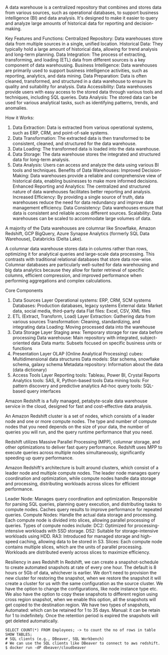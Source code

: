 A data warehouse is a centralized repository that combines and stores data from various sources, such as operational databases, to support business intelligence (BI) and data analysis. It's designed to make it easier to query and analyze large amounts of historical data for reporting and decision-making.

Key Features and Functions:
Centralized Repository:
Data warehouses store data from multiple sources in a single, unified location. 
Historical Data:
They typically hold a large amount of historical data, allowing for trend analysis and long-term planning. 
Data Integration:
The process of extracting, transforming, and loading (ETL) data from different sources is a key component of data warehousing. 
Business Intelligence:
Data warehouses are primarily used to support business intelligence activities, such as reporting, analytics, and data mining. 
Data Preparation:
Data is often cleaned, transformed, and structured in a data warehouse to ensure its quality and suitability for analysis. 
Data Accessibility:
Data warehouses provide users with easy access to the stored data through various tools and techniques, including SQL queries.
Data Analysis:
The stored data can be used for various analytical tasks, such as identifying patterns, trends, and anomalies. 

How it Works:
1. Data Extraction:
Data is extracted from various operational systems, such as ERP, CRM, and point-of-sale systems. 
2. Data Transformation:
The extracted data is then transformed to be consistent, cleaned, and structured for the data warehouse. 
3. Data Loading:
The transformed data is loaded into the data warehouse. 
4. Data Storage:
The data warehouse stores the integrated and structured data for long-term analysis. 
5. Data Analysis:
Users can access and analyze the data using various BI tools and techniques. 
Benefits of Data Warehouses:
Improved Decision-Making:
Data warehouses provide a reliable and comprehensive view of historical data, enabling businesses to make more informed decisions. 
Enhanced Reporting and Analytics:
The centralized and structured nature of data warehouses facilitates better reporting and analysis. 
Increased Efficiency:
By providing a single source of truth, data warehouses reduce the need for data redundancy and improve data management efficiency. 
Data Consistency:
Data warehouses ensure that data is consistent and reliable across different sources. 
Scalability:
Data warehouses can be scaled to accommodate large volumes of data. 

A majority of the Data warehouses are columnar like Snowflake, Amazon Redshift, GCP BigQuery, Azure Synapse Analytics (formerly SQL Data Warehouse), Databricks (Delta Lake).

A columnar data warehouse stores data in columns rather than rows, optimizing it for analytical queries and large-scale data processing. This contrasts with traditional relational databases that store data row-wise. Columnar databases are particularly well-suited for data warehousing and big data analytics because they allow for faster retrieval of specific columns, efficient compression, and improved performance when performing aggregations and complex calculations. 



Core Components
1. Data Sources Layer
Operational systems: ERP, CRM, SCM systems
Databases: Production databases, legacy systems
External data: Market data, social media, third-party data
Flat files: Excel, CSV, XML files
2. ETL (Extract, Transform, Load) Layer
Extraction: Gathering data from various sources
Transformation: Cleaning, standardizing, and integrating data
Loading: Moving processed data into the warehouse
3. Data Storage Layer
Staging area: Temporary storage for raw data before processing
Data warehouse: Main repository with integrated, subject-oriented data
Data marts: Subsets focused on specific business units or functions
4. Presentation Layer
OLAP (Online Analytical Processing) cubes: Multidimensional data structures
Data models: Star schema, snowflake schema, galaxy schema
Metadata repository: Information about the data (data dictionary)
5. Access Tools Layer
Reporting tools: Tableau, Power BI, Crystal Reports
Analytics tools: SAS, R, Python-based tools
Data mining tools: For pattern discovery and predictive analytics
Ad-hoc query tools: SQL-based query interfaces



Amazon Redshift is a fully managed, petabyte-scale data warehouse service in the cloud, designed for fast and cost-effective data analysis.

An Amazon Redshift cluster is a set of nodes, which consists of a leader node and one or more compute nodes. The type and number of compute nodes that you need depends on the size of your data, the number of queries you will run, and the query runtime performance that you need.

Redshift utilizes Massive Parallel Processing (MPP), columnar storage, and other optimizations to deliver fast query performance. Redshift uses MPP to execute queries across multiple nodes simultaneously, significantly speeding up query performance.

Amazon Redshift's architecture is built around clusters, which consist of a leader node and multiple compute nodes. The leader node manages query coordination and optimization, while compute nodes handle data storage and processing, distributing workloads across slices for efficient performance.

Leader Node:
Manages query coordination and optimization.
Responsible for parsing SQL queries, planning query execution, and distributing tasks to compute nodes.
Caches query results to improve performance for repeated queries.
Compute Nodes:
Handle the actual data storage and processing.
Each compute node is divided into slices, allowing parallel processing of queries.
Types of compute nodes include:
DC2: Optimized for processing-intensive workloads with SSD storage.
DS2: Suitable for storage-intensive workloads using HDD.
RA3: Introduced for managed storage and high-speed caching, allowing data to be stored in S3.
Slices:
Each compute node contains multiple slices, which are the units of parallel processing.
Workloads are distributed evenly across slices to maximize efficiency.








Resiliency in aws Redshift
In Redshift, we can create a snapshot-schedule to create automated snapshots at rate of every one hour. The default is 8 hours or 5Gb of data, whichever is earlier.
We don’t need to provision the new cluster for restoring the snapshot, when we restore the snapshot it will create a cluster for us with the same configuration as the source cluster. We have the option to change the configurations, like node instance type etc.
We also have the option to copy these snapshots to different region using cross region snapshot, when we enable this option, all the snapshots will get copied to the destination region.
We have two types of snapshots, Automated: which can be retained for 1 to 35 days. Manual: it can be retain for 1 to indefinitely. Once the retention period is expired the snapshots will get deleted automatically.
```
SELECT COUNT(*) FROM Employees; -> to count the no of rows in table
SHOW TABLES;
# SQL clients (e.g., DBeaver, SQL Workbench)
# We can use the SQL clients like DBeaver to connect to aws redshift.
$ docker run -dP dbeaver/cloudbeaver
```
